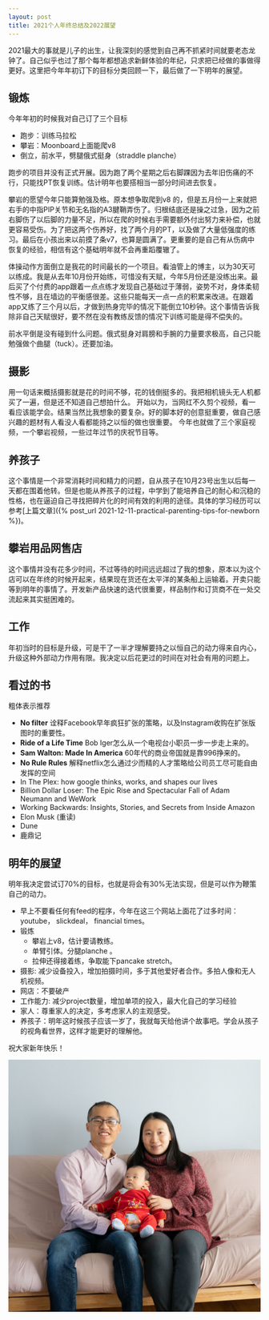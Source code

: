 ```yaml
---
layout: post
title: 2021个人年终总结及2022展望
---
```


2021最大的事就是儿子的出生，让我深刻的感觉到自己再不抓紧时间就要老态龙钟了。自己似乎也过了那个每年都想追求新鲜体验的年纪，只求把已经做的事做得更好。这里把今年年初订下的目标分类回顾一下，最后做了一下明年的展望。

## 锻炼
今年年初的时候我对自己订了三个目标
- 跑步：训练马拉松
- 攀岩：Moonboard上面能爬v8
- 倒立，前水平，劈腿俄式挺身（straddle planche）

跑步的项目并没有正式开展。因为跑了两个星期之后右脚踝因为去年旧伤痛的不行，只能找PT恢复训练。估计明年也要搭相当一部分时间进去恢复。

攀岩的愿望今年只能算勉强及格。原本想争取爬到v8 的，但是五月份一上来就把右手的中指PIP关节和无名指的A3腱鞘弄伤了。归根结底还是操之过急，因为之前右脚伤了以后脚的力量不足，所以在爬的时候右手需要额外付出努力来补偿，也就更容易受伤。为了把这两个伤养好，找了两个月的PT，以及做了大量低强度的练习。最后在小孩出来以前摸了条v7，也算是圆满了。更重要的是自己有从伤病中恢复的经验，相信有这个基础明年就不会再重蹈覆辙了。

体操动作方面倒立是我花的时间最长的一个项目。看油管上的博主，以为30天可以练成。我是从去年10月份开始练，可惜没有天赋，今年5月份还是没练出来。最后买了个付费的app跟着一点点练才发现自己基础过于薄弱，姿势不对，身体柔韧性不够，且在墙边的平衡感很差。这些只能每天一点一点的积累来改进。在跟着app又练了三个月以后，才做到热身完毕的情况下能倒立10秒钟。这个事情告诉我除非自己天赋很好，要不然在没有教练反馈的情况下训练可能是得不偿失的。

前水平倒是没有碰到什么问题。俄式挺身对肩膀和手腕的力量要求极高，自己只能勉强做个曲腿（tuck）。还要加油。



## 摄影
用一句话来概括摄影就是花的时间不够，花的钱倒挺多的。我把相机镜头无人机都买了一遍，但是还不知道自己想拍什么。 开始以为，当网红不久剪个视频，看一看应该能学会。结果当然比我想象的要复杂。好的脚本好的创意挺重要，做自己感兴趣的题材有人看没人看都能持之以恒的做也很重要。 今年也就做了三个家庭视频，一个攀岩视频，一些过年过节的庆祝节目等。

## 养孩子
这个事情是一个非常消耗时间和精力的问题，自从孩子在10月23号出生以后每一天都在围着他转。但是也能从养孩子的过程，中学到了能培养自己的耐心和沉稳的性格，也在逼迫自己寻找把碎片化的时间有效的利用的途径。具体的学习经历可以参考[上篇文章]({% post_url 2021-12-11-practical-parenting-tips-for-newborn %})。


## 攀岩用品网售店
这个事情并没有花多少时间，不过等待的时间远远超过了我的想象，原本以为这个店可以在年终的时候开起来，结果现在货还在太平洋的某条船上运输着。开卖只能等到明年的事情了。开发新产品快速的迭代很重要，样品制作和订货商不在一处交流起来其实挺困难的。

## 工作
年初当时的目标是升级，可是干了一半才理解要持之以恒自己的动力得来自内心，升级这种外部动力作用有限。我决定以后花更过的时间在对社会有用的问题上。

## 看过的书
粗体表示推荐
- **No filter** 诠释Facebook早年疯狂扩张的策略，以及Instagram收购在扩张版图时的重要性。 
- **Ride of a Life Time** Bob Iger怎么从一个电视台小职员一步一步走上来的。
- **Sam Walton: Made In America** 60年代的商业帝国就是靠996挣来的。
- **No Rule Rules** 解释netflix怎么通过少而精的人才策略给公司员工尽可能自由发挥的空间
- In The Plex: how google thinks, works, and shapes our lives
- Billion Dollar Loser: The Epic Rise and Spectacular Fall of Adam Neumann and WeWork
- Working Backwards: Insights, Stories, and Secrets from Inside Amazon
- Elon Musk (重读)
- Dune 
- 鹿鼎记

## 明年的展望
明年我决定尝试订70%的目标，也就是将会有30%无法实现，但是可以作为鞭策自己的动力。
- 早上不要看任何有feed的程序，今年在这三个网站上面花了过多时间：youtube， slickdeal， financial times。
- 锻炼
    - 攀岩上v8，估计要请教练。
    - 单臂引体。分腿planche 。
    - 拉伸还得接着练，争取能下pancake stretch。
- 摄影: 减少设备投入，增加拍摄时间，多于其他爱好者合作。多拍人像和无人机视频。
- 网店：不要破产
- 工作能力: 减少project数量，增加单项的投入，最大化自己的学习经验
- 家人：尊重家人的决定，多考虑家人的主观感受。
- 养孩子：明年这时候孩子应该一岁了，我就每天给他讲个故事吧。学会从孩子的视角看世界，这样才能更好的理解他。

祝大家新年快乐！

![](/content/images/2021/12/DSC09791.jpg)